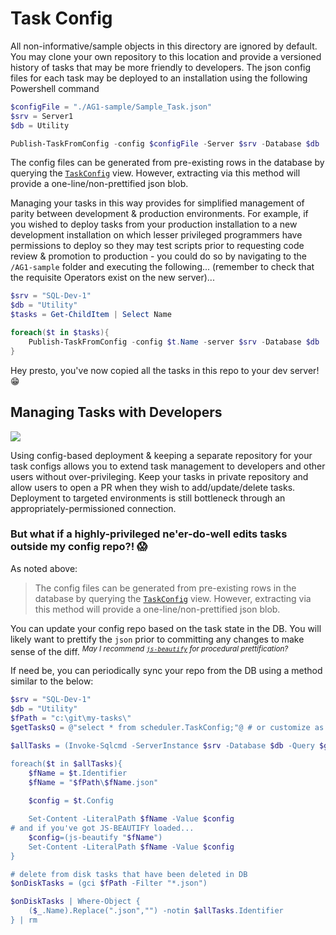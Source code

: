 # Task Config

All non-informative/sample objects in this directory are ignored by default. You may clone your own repository to this location and provide a versioned history of tasks that may be more friendly to developers. The json config files for each task may be deployed to an installation using the following Powershell command

```powershell
$configFile = "./AG1-sample/Sample_Task.json"
$srv = Server1
$db = Utility

Publish-TaskFromConfig -config $configFile -Server $srv -Database $db
```

The config files can be generated from pre-existing rows in the database by querying the [`TaskConfig`](../../src/Views/TaskConfig.sql) view. However, extracting via this method will provide a one-line/non-prettified json blob. 

Managing your tasks in this way provides for simplified management of parity between development & production environments. For example, if you wished to deploy tasks from your production installation to a new development installation on which lesser privileged programmers have permissions to deploy so they may test scripts prior to requesting code review & promotion to production - you could do so by navigating to the `/AG1-sample` folder and executing the following... (remember to check that the requisite Operators exist on the new server)...

```powershell
$srv = "SQL-Dev-1"
$db = "Utility"
$tasks = Get-ChildItem | Select Name

foreach($t in $tasks){
	Publish-TaskFromConfig -config $t.Name -server $srv -Database $db
}
``` 

Hey presto, you've now copied all the tasks in this repo to your dev server! :grin: 

## Managing Tasks with Developers

![](../../doc/img/tasks-config-based-deployment.png)

Using config-based deployment & keeping a separate repository for your task configs allows you to extend task management to developers and other users without over-privileging. Keep your tasks in private repository and allow users to open a PR when they wish to add/update/delete tasks. Deployment to targeted environments is still bottleneck through an appropriately-permissioned connection. 

### But what if a highly-privileged ne'er-do-well edits tasks outside my config repo?! :scream:    

As noted above:

> The config files can be generated from pre-existing rows in the database by querying the [`TaskConfig`](../../src/Views/TaskConfig.sql) view. However, extracting via this method will provide a one-line/non-prettified json blob.

You can update your config repo based on the task state in the DB. You will likely want to prettify the `json` prior to committing any changes to make sense of the diff. <sup>_May I recommend [`js-beautify`](https://github.com/beautify-web/js-beautify) for procedural prettification?_</sup>

If need be, you can periodically sync your repo from the DB using a method similar to the below:

```powershell
$srv = "SQL-Dev-1"
$db = "Utility"
$fPath = "c:\git\my-tasks\"
$getTasksQ = @"select * from scheduler.TaskConfig;"@ # or customize as prefered  

$allTasks = (Invoke-Sqlcmd -ServerInstance $srv -Database $db -Query $getTasksQ)

foreach($t in $allTasks){
    $fName = $t.Identifier
    $fName = "$fPath\$fName.json"
    
    $config = $t.Config

    Set-Content -LiteralPath $fName -Value $config
# and if you've got JS-BEAUTIFY loaded...
    $config=(js-beautify "$fName")
    Set-Content -LiteralPath $fName -Value $config 
}

# delete from disk tasks that have been deleted in DB
$onDiskTasks = (gci $fPath -Filter "*.json")

$onDiskTasks | Where-Object {
    ($_.Name).Replace(".json","") -notin $allTasks.Identifier
} | rm
```


